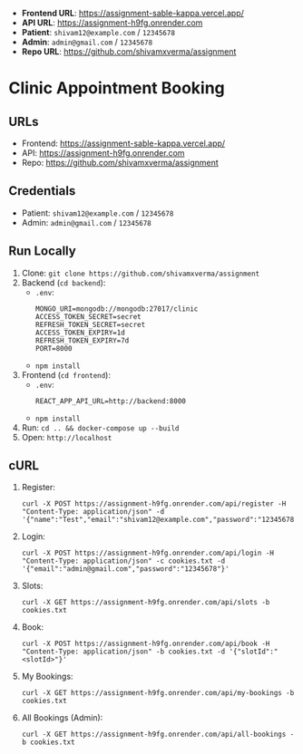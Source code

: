 
- **Frontend URL**: https://assignment-sable-kappa.vercel.app/
- **API URL**: https://assignment-h9fg.onrender.com
- **Patient**: `shivam12@example.com` / `12345678`
- **Admin**: `admin@gmail.com` / `12345678`
- **Repo URL**: https://github.com/shivamxverma/assignment

# Clinic Appointment Booking

## URLs
- Frontend: https://assignment-sable-kappa.vercel.app/
- API: https://assignment-h9fg.onrender.com
- Repo: https://github.com/shivamxverma/assignment

## Credentials
- Patient: `shivam12@example.com` / `12345678`
- Admin: `admin@gmail.com` / `12345678`

## Run Locally
1. Clone: `git clone https://github.com/shivamxverma/assignment`
2. Backend (`cd backend`):
   - `.env`:
     ```
     MONGO_URI=mongodb://mongodb:27017/clinic
     ACCESS_TOKEN_SECRET=secret
     REFRESH_TOKEN_SECRET=secret
     ACCESS_TOKEN_EXPIRY=1d
     REFRESH_TOKEN_EXPIRY=7d
     PORT=8000
     ```
   - `npm install`
3. Frontend (`cd frontend`):
   - `.env`:
     ```
     REACT_APP_API_URL=http://backend:8000
     ```
   - `npm install`
4. Run: `cd .. && docker-compose up --build`
5. Open: `http://localhost`

## cURL
1. Register:
   ```
   curl -X POST https://assignment-h9fg.onrender.com/api/register -H "Content-Type: application/json" -d '{"name":"Test","email":"shivam12@example.com","password":"12345678","role":"patient"}'
   ```
2. Login:
   ```
   curl -X POST https://assignment-h9fg.onrender.com/api/login -H "Content-Type: application/json" -c cookies.txt -d '{"email":"admin@gmail.com","password":"12345678"}'
   ```
3. Slots:
   ```
   curl -X GET https://assignment-h9fg.onrender.com/api/slots -b cookies.txt
   ```
4. Book:
   ```
   curl -X POST https://assignment-h9fg.onrender.com/api/book -H "Content-Type: application/json" -b cookies.txt -d '{"slotId":"<slotId>"}'
   ```
5. My Bookings:
   ```
   curl -X GET https://assignment-h9fg.onrender.com/api/my-bookings -b cookies.txt
   ```
6. All Bookings (Admin):
   ```
   curl -X GET https://assignment-h9fg.onrender.com/api/all-bookings -b cookies.txt
   ```
